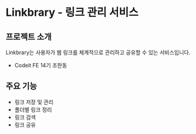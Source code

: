 # Linkbrary - 링크 관리 서비스

## 프로젝트 소개

Linkbrary는 사용자가 웹 링크를 체계적으로 관리하고 공유할 수 있는 서비스입니다.

- Codeit FE 14기 조한동

## 주요 기능

- 링크 저장 및 관리
- 폴더별 링크 정리
- 링크 검색
- 링크 공유

